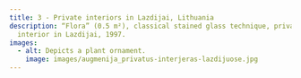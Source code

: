 ```yaml
---
title: 3 - Private interiors in Lazdijai, Lithuania
description: “Flora” (0.5 m²), classical stained glass technique, private
  interior in Lazdijai, 1997.
images:
  - alt: Depicts a plant ornament.
    image: images/augmenija_privatus-interjeras-lazdijuose.jpg
---
```

